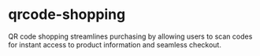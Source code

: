 # qrcode-shopping
QR code shopping streamlines purchasing by allowing users to scan codes for instant access to product information and seamless checkout.
